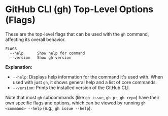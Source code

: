 # GitHub CLI (gh) Top-Level Options (Flags)

These are the top-level flags that can be used with the `gh` command, affecting its overall behavior.

```
FLAGS
  --help      Show help for command
  --version   Show gh version
```

**Explanation:**

*   `--help`: Displays help information for the command it's used with. When used with just `gh`, it shows general help and a list of core commands.
*   `--version`: Prints the installed version of the GitHub CLI.

Note that most `gh` subcommands (like `gh issue`, `gh pr`, `gh repo`) have their own specific flags and options, which can be viewed by running `gh <command> --help` (e.g., `gh issue --help`).